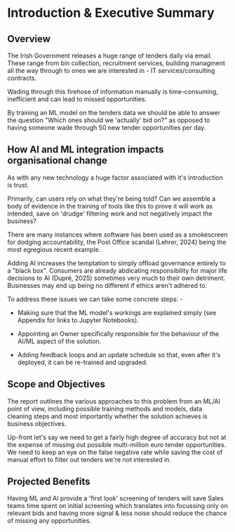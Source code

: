 # Introduction & Executive Summary

## Overview
The Irish Government releases a huge range of tenders daily via email. These range from bin collection, recruitment services, building managment all the way through to ones we are interested in - IT services/consulting contracts. 

Wading through this firehose of information manually is time-consuming, inefficient and can lead to missed opportunities. 

By training an ML model on the tenders data we should be able to answer the question "Which ones should we 'actually' bid on?" as opposed to having someone wade through 50 new tender opportunities per day.

## How AI and ML integration impacts organisational change

As with any new technology a huge factor associated with it's introduction is trust.

Primarily, can users rely on what they're being told? Can we assemble a body of evidence in the training of tools like this to prove it will work as intended, save on 'drudge' filtering work and not negatively impact the business?

There are many instances where software has been used as a smokescreen for dodging accountability, the Post Office scandal (Lehrer, 2024) being the most egregious recent example. 

Adding AI increases the temptation to simply offload governance entirely to a "black box". Consumers are already abdicating responsibility for major life decisions to AI (‌Dupré, 2025) sometimes very much to their own detriment. Businesses may end up being no different if ethics aren't adhered to.

To address these issues we can take some concrete steps: -

* Making sure that the ML model's workings are explained simply (see Appendix for links to Jupyter Notebooks).

* Appointing an Owner specifically responsible for the behaviour of the AI/ML aspect of the solution. 

* Adding feedback loops and an update schedule so that, even after it's deployed, it can be re-trained and upgraded. 

## Scope and Objectives
The report outlines the various approaches to this problem from an ML/AI point of view, including possible training methods and models, data cleaning steps and most importantly whether the solution achieves is business objectives.

Up-front let's say we need to get a fairly high degree of accuracy but not at the expense of missing out possible multi-million euro tender opportunities. We need to keep an eye on the false negative rate while saving the cost of manual effort to filter out tenders we're not interested in.

## Projected Benefits 
Having ML and AI provide a 'first look' screening of tenders will save Sales teams time spent on initial screening which translates into focussing only on relevant bids and having more signal & less noise should reduce the chance of missing any opportunities. 
